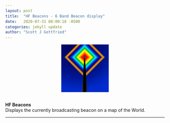 ```yaml
---
layout: post
title:  "HF Beacons - 6 Band Beacon display"
date:   2020-07-31 08:00:18 -0500
categories: jekyll update
author: "Scott J Gottfried"
---
```

<div style="text-align: center">
<img src="/assets/img/HFBeacons512.png" alt="n0hot" width="150" height="150" align="center">
</div><br>

**HF Beacons**   
Displays the currently broadcasting beacon on a map of the World.

-------------------------------------------
